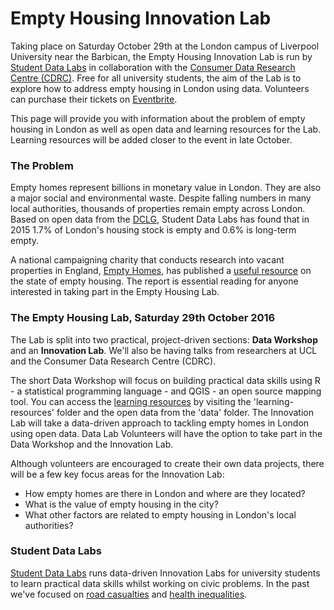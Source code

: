 # Empty Housing Innovation Lab

Taking place on Saturday October 29th at the London campus of Liverpool University near the Barbican, the Empty Housing Innovation Lab is run by [Student Data Labs](https://studentdatalabs.com) in collaboration with the [Consumer Data Research Centre (CDRC)](https://www.cdrc.ac.uk/). Free for all university students, the aim of the Lab is to explore how to address empty housing in London using data. Volunteers can purchase their tickets on [Eventbrite](https://www.eventbrite.co.uk/e/empty-housing-innovation-lab-tickets-27443479185). 

This page will provide you with information about the problem of empty housing in London as well as open data and learning resources for the Lab. Learning resources will be added closer to the event in late October.

### The Problem
Empty homes represent billions in monetary value in London. They are also a major social and environmental waste. Despite falling numbers in many local authorities, thousands of properties remain empty across London. Based on open data from the [DCLG](https://www.gov.uk/government/statistical-data-sets/live-tables-on-dwelling-stock-including-vacants), Student Data Labs has found that in 2015 1.7% of London's housing stock is empty and 0.6% is long-term empty.

A national campaigning charity that conducts research into vacant properties in England, [Empty Homes](http://www.emptyhomes.com/), has published a [useful resource](http://www.emptyhomes.com/wp-content/uploads/2011/05/Empty-Homes-in-England-Final-September-2016.pdf) on the state of empty housing. The report is essential reading for anyone interested in taking part in the Empty Housing Lab. 

### The Empty Housing Lab, Saturday 29th October 2016
The Lab is split into two practical, project-driven sections: <b>Data Workshop</b> and an <b>Innovation Lab</b>. We'll also be having talks from researchers at UCL and the Consumer Data Research Centre (CDRC).

The short Data Workshop will focus on building practical data skills using R - a statistical programming language - and QGIS - an open source mapping tool. You can access the [learning resources](https://github.com/StudentDataLabs/EmptyHousingInnovationLab/blob/master/learning-resources/workshop.md) by visiting the 'learning-resources' folder and the open data from the 'data' folder. The Innovation Lab will take a data-driven approach to tackling empty homes in London using open data. Data Lab Volunteers will have the option to take part in the Data Workshop and the Innovation Lab.

Although volunteers are encouraged to create their own data projects, there will be a few key focus areas for the Innovation Lab:
+ How empty homes are there in London and where are they located?
+ What is the value of empty housing in the city?
+ What other factors are related to empty housing in London's local authorities?

### Student Data Labs
[Student Data Labs](https://studentdatalabs.com) runs data-driven Innovation Labs for university students to learn practical data skills whilst working on civic problems. In the past we've focused on [road casualties](https://github.com/StudentDataLabs/VisionZeroInnovationLab) and [health inequalities](https://github.com/StudentDataLabs/HealthInnovationLab).
